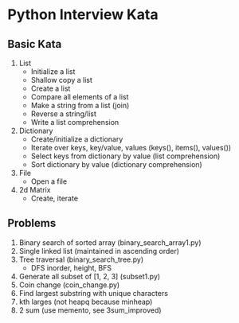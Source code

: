 # Python Interview Kata
## Basic Kata
1. List
    - Initialize a list
    - Shallow copy a list
    - Create a list
    - Compare all elements of a list
    - Make a string from a list (join)
    - Reverse a string/list
    - Write a list comprehension
1. Dictionary
    - Create/initialize a dictionary
    - Iterate over keys, key/value, values (keys(), items(), values())
    - Select keys from dictionary by value (list comprehension)
    - Sort dictionary by value (dictionary comprehension)
1. File
    - Open a file  
1. 2d Matrix
    - Create, iterate
## Problems
1. Binary search of sorted array (binary_search_array1.py)
1. Single linked list (maintained in ascending order)
1. Tree traversal (binary_search_tree.py)
    - DFS inorder, height, BFS
1. Generate all subset of [1, 2, 3] (subset1.py)
1. Coin change (coin_change.py)
1. Find largest substring with unique characters
1. kth larges (not heapq because minheap)
1. 2 sum (use memento, see 3sum_improved)
